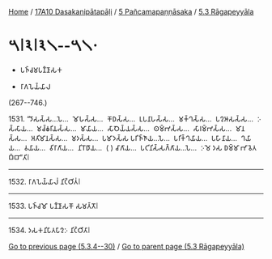 
[Home](/) / [17A10 Dasakanipātapāḷi](../../../17A10.md) / [5 Pañcamapaṇṇāsaka](../../5.md) / [5.3 Rāgapeyyāla](../5.3.md)

# 𑁫𑁇𑁩𑁇𑁩𑁧--𑁫𑁧𑁦

* 𑀧𑀜𑁆𑀘𑀫𑀧𑀡𑁆𑀡𑀸𑀲𑀓

* 𑀭𑀸𑀕𑀧𑁂𑀬𑁆𑀬𑀸𑀮

(267--746.)

1531\. “𑀤𑁄𑀲𑀲𑁆𑀲…𑀧𑁂…  𑀫𑁄𑀳𑀲𑁆𑀲…  𑀓𑁄𑀥𑀲𑁆𑀲…  𑀉𑀧𑀦𑀸𑀳𑀲𑁆𑀲…  𑀫𑀓𑁆𑀔𑀲𑁆𑀲…  𑀧𑀍𑀆𑀲𑀲𑁆𑀲…  𑀇𑀲𑁆𑀲𑀸𑀬…  𑀫𑀘𑁆𑀙𑀭𑀺𑀬𑀲𑁆𑀲…  𑀫𑀸𑀬𑀸𑀬…  𑀲𑀸𑀞𑁂𑀬𑁆𑀬𑀲𑁆𑀲…  𑀣𑀫𑁆𑀪𑀲𑁆𑀲…  𑀲𑀸𑀭𑀫𑁆𑀪𑀲𑁆𑀲…  𑀫𑀸𑀦𑀲𑁆𑀲…  𑀅𑀢𑀺𑀫𑀸𑀦𑀲𑁆𑀲…  𑀫𑀤𑀲𑁆𑀲…  𑀧𑀫𑀸𑀤𑀲𑁆𑀲 𑀧𑀭𑀺𑀜𑁆𑀜𑀸𑀬…𑀧𑁂…  𑀧𑀭𑀺𑀓𑁆𑀔𑀬𑀸𑀬…  𑀧𑀳𑀸𑀦𑀸𑀬…  𑀔𑀬𑀸𑀬…  𑀯𑀬𑀸𑀬…  𑀯𑀺𑀭𑀸𑀕𑀸𑀬…  𑀦𑀺𑀭𑁄𑀥𑀸𑀬…  ( ) 𑀘𑀸𑀕𑀸𑀬…  𑀧𑀝𑀺𑀦𑀺𑀲𑁆𑀲𑀕𑁆𑀕𑀸𑀬…𑀧𑁂…  𑀇𑀫𑁂 𑀤𑀲 𑀥𑀫𑁆𑀫𑀸 𑀪𑀸𑀯𑁂𑀢𑀩𑁆𑀩𑀸”𑀢𑀺𑁇

---

1532\. 𑀭𑀸𑀕𑀧𑁂𑀬𑁆𑀬𑀸𑀮𑀁 𑀦𑀺𑀝𑁆𑀞𑀺𑀢𑀁𑁇



---

1533\. 𑀧𑀜𑁆𑀘𑀫𑁄 𑀧𑀡𑁆𑀡𑀸𑀲𑀓𑁄 𑀲𑀫𑀢𑁆𑀢𑁄𑁇



---

1534\. 𑀤𑀲𑀓𑀦𑀺𑀧𑀸𑀢𑀧𑀸𑀍𑀇 𑀦𑀺𑀝𑁆𑀞𑀺𑀢𑀸𑁇



[Go to previous page (5.3.4--30)](5.3.4--30.md) / [Go to parent page (5.3 Rāgapeyyāla)](../5.3.md)


